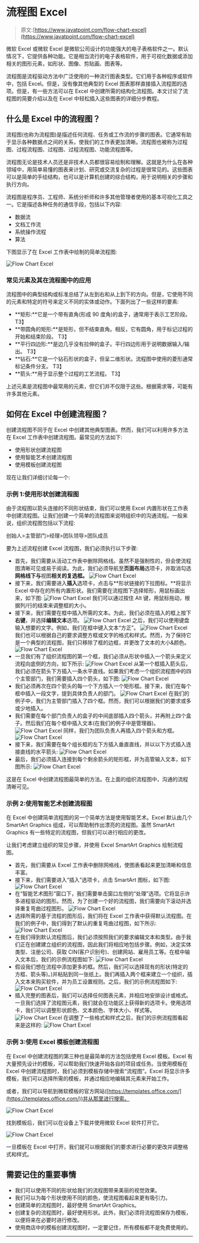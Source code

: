 # 流程图 Excel

> 原文:[https://www.javatpoint.com/flow-chart-excel](https://www.javatpoint.com/flow-chart-excel)

微软 Excel 或微软 Excel 是微软公司设计的功能强大的电子表格软件之一。默认情况下，它提供各种功能。它是相当流行的电子表格软件，用于可视化数据或添加相关的图形元素，如形状、图像、剪贴画、图表等。

流程图是流程驱动方法中广泛使用的一种流行图表类型。它们用于各种程序或软件中，包括 Excel。但是，没有像其他典型的 Excel 图表那样直接插入流程图的选项。但是，有一些方法可以在 Excel 中创建所需的结构化流程图。本文讨论了流程图的简要介绍以及在 Excel 中轻松插入这些图表的详细分步教程。

## 什么是 Excel 中的流程图？

流程图(也称为流程图)是描述任何流程、任务或工作流的步骤的图表。它通常有助于显示各种数据点之间的关系，使我们的工作表更加清晰。流程图也被称为过程图、过程流程图、过程图、过程流程图、功能流程图等。

流程图无论是技术人员还是非技术人员都很容易绘制和理解。这就是为什么在各种领域中，用简单易懂的图表来计划、研究或交流复杂的过程是很常见的。这些图表可以是简单的手绘结构，也可以是计算机创建的综合结构，用于说明相关的步骤和执行方向。

流程图是程序员、工程师、系统分析师和许多其他管理者使用的基本可视化工具之一。它是描述各种任务的通信手段，包括以下内容:

*   数据流
*   文档工作流
*   系统操作流程
*   算法

下图显示了在 Excel 工作表中绘制的简单流程图:

![Flow Chart Excel](img/2c3c9edb22276e5e6dfa5a5438ac957a.png)

### 常见元素及其在流程图中的应用

流程图中的典型结构或标准总结了从左到右和从上到下的方向。但是，它使用不同的元素和特定的符号来定义不同的实体或动作。下面列出了一些这样的要素:

*   **矩形:**它是一个带有直角(形成 90 度角)的盒子，通常用于表示工艺阶段。
    T3】
*   **带圆角的矩形:**是矩形，但不结束直角。相反，它有圆角，用于标记过程的开始和结束阶段。
    T3】
*   **平行四边形:**是边几乎没有拉伸的盒子。平行四边形用于说明数据输入/输出。
    T3】
*   **钻石:**它是一个钻石形状的盒子，但呈二维形状。流程图中使用的菱形通常标记条件分支。
    T3】
*   **箭头:**用于显示整个过程的工艺流程。
    T3】

上述元素是流程图中最常用的元素，但它们并不仅限于这些。根据需求等，可能有许多其他元素。

## 如何在 Excel 中创建流程图？

创建流程图不同于在 Excel 中创建其他典型图表。然而，我们可以利用许多方法在 Excel 工作表中创建流程图。最常见的方法如下:

*   使用形状创建流程图
*   使用智能艺术创建流程图
*   使用模板创建流程图

现在让我们详细讨论每一个:

### 示例 1:使用形状创建流程图

由于流程图以箭头连接的不同形状结束，我们可以使用 Excel 内置形状在工作表中创建流程图。让我们创建一个简单的流程图来说明组织中的沟通流程。一般来说，组织流程图包括以下流程:

创始人>主管部门>经理>团队领导>团队成员

要为上述流程创建 Excel 流程图，我们必须执行以下步骤:

*   首先，我们需要从活动工作表中删除网格线。虽然不是强制性的，但会使流程图清晰可见或易于阅读。为此，我们必须导航至**页面布局**选项卡，并取消勾选**网格线下与**视图**相关的复选框。**
    ![Flow Chart Excel](img/49130ecce66deaf13eb8f93705715c34.png)
*   接下来，我们需要进入**插入**选项卡，点击与**形状链接的下拉图标。**将显示 Excel 中存在的所有内置形状。我们需要在流程图下选择矩形，用鼠标画出来，如下图:
    ![Flow Chart Excel](img/24b3543d5a2523a2eaf917a8c3e142a2.png)
    我们可以通过按住 Alt 键，用鼠标拖动，根据列/行的结束来调整框的大小。
*   接下来，我们需要在框中插入所需的文本。为此，我们必须在插入的框上按下**右键**，并选择**编辑文本**选项。
    ![Flow Chart Excel](img/23516d39fefb1f5216d32322dc5e8e3f.png)
    之后，我们可以使用键盘输入想要的文字。例如，我们在框中键入文本“方正”。
    ![Flow Chart Excel](img/9f33974c7724b27b520425c0587ff640.png)
    我们也可以根据自己的要求调整方框或文字的格式和样式。然而，为了保持它是一个典型的流程图，我们只移除了框的边框，并更改了文本的大小&颜色。
    ![Flow Chart Excel](img/c41f0de256a107cfe35a544dbea6195d.png)
*   一旦我们有了组织流程图的第一个框，我们必须从形状中插入一个箭头来定义流程向底侧的方向，如下所示:
    ![Flow Chart Excel](img/4c8a246f72a73c2d00e8b7ddcc61b4f7.png)
    从第一个框插入箭头后，我们必须在箭头下方插入一条水平直线。如果我们考虑一个组织流程图中的四个主管部门，我们需要插入四个箭头，如下图:
    ![Flow Chart Excel](img/ea08d4b2cec671e0a3fb7e3a935f672a.png)
*   我们必须再次在四个箭头的每一个下方插入一个矩形框。接下来，我们在每个框中插入一段文字，提到具体负责人的部门。
    ![Flow Chart Excel](img/7328851b2e2e427b6cafea75e3cd602b.png)
    在我们的例子中，我们为主管部门插入了四个框。然而，我们可以根据我们的要求或多或少地插入。
*   我们需要在每个部门负责人的盒子的中间底部插入四个箭头，并再附上四个盒子。然后我们在每个框中插入文本(在我们的例子中是管理器)。
    ![Flow Chart Excel](img/3b415c15f600986bb8b1d3d510a3da8d.png)
    同样，我们为团队负责人再插入四个箭头和方框。
    ![Flow Chart Excel](img/e583cc7e47117893e59919ef221730a8.png)
*   接下来，我们需要在每个组长框的左下方插入垂直直线，并以以下方式插入连接直线的水平箭头:
    ![Flow Chart Excel](img/4bf060a393d358fec2ff9427450fbbef.png)
*   最后，我们必须插入连接到每个剩余箭头的矩形框，并为高管输入文本，如下图所示:
    ![Flow Chart Excel](img/66a1330636a11de3e79cc9a1639aee96.png)

这是在 Excel 中创建流程图最简单的方法。在上面的组织流程图中，沟通的流程清晰可见。

### 示例 2:使用智能艺术创建流程图

在 Excel 中创建简单流程图的另一个简单方法是使用智能艺术。Excel 默认由几个 SmartArt Graphics 组成，可以帮助制作出漂亮的流程图。虽然 SmartArt Graphics 有一些特定的流程图，但我们可以进行相应的更改。

让我们考虑建立组织的常见步骤，并使用 Excel SmartArt Graphics 绘制流程图。

*   首先，我们需要从 Excel 工作表中删除网格线，使图表看起来更加清晰和信息丰富。
*   接下来，我们需要进入“插入”选项卡，点击 SmartArt 图标，如下图:
    ![Flow Chart Excel](img/a095ad8d546e226c569036bccb636ca1.png)
*   在“智能艺术图形”窗口下，我们需要单击窗口左侧的“处理”选项。它将显示许多进程驱动的图形。然而，为了创建一个好的流程图，我们需要向下滚动并选择重复弯曲过程图形。
    ![Flow Chart Excel](img/6f8e5fa892b701ff7bb031536aac685b.png)
*   选择所需的基于流程的图形后，我们将在 Excel 工作表中获得默认流程图。在我们的例子中，我们得到了默认的重复弯曲过程图，如下所示:
    ![Flow Chart Excel](img/ca8e989c4174164ab76e548ca336a60a.png)
*   在我们得到默认流程图后，我们必须按照我们的要求编辑文本和类型。由于我们正在创建建立组织的流程图，因此我们将相应地包括步骤。例如，决定实体类型、注册公司、获取 CIN(客户识别号)、创建网站、雇用员工等。在框中输入文本后，我们的示例流程图如下:
    ![Flow Chart Excel](img/0bfb5a537ef87eadaeb632b4d47715ca.png)
*   假设我们想在流程中添加更多的框。然后，我们可以选择现有的形状(特定的方框、箭头等)。)并粘贴到同一张纸上。我们再插入两个框来建立一个组织，插入文本来购买软件，并为员工设置规则。之后，我们的示例流程图如下:
    ![Flow Chart Excel](img/45b64291516022bd514420f432df4ce5.png)
*   插入完整的图表后，我们可以选择任何图表元素，并相应地安排设计或格式。一旦我们选择了流程图元素，我们就会在功能区上获得新的选项卡。使用选项卡，我们可以调整形状颜色、文本颜色、字体大小、样式等。
    ![Flow Chart Excel](img/1d58ce5770da622463d86d801f5801cc.png)
    在调整了一些格式和样式之后，我们的示例流程图看起来是这样的:
    ![Flow Chart Excel](img/af2c508594e12d763813e0e95e4c4f34.png)

### 示例 3:使用 Excel 模板创建流程图

在 Excel 中创建流程图的第三种也是最简单的方法包括使用 Excel 模板。Excel 有大量预先设计的模板，可以帮助我们快速开始各自的项目或任务。当使用模板在 Excel 中创建流程图时，我们必须到模板存储中搜索“流程图”。Excel 将显示许多模板，我们可以选择所需的模板，并通过相应地编辑其元素来开始工作。

或者，我们可以导航到微软模板的官方网站([https://templates.office.com/](https://templates.office.com/))并从那里进行搜索。

![Flow Chart Excel](img/1560f04c5c2a4c8c9853d3a69517a0d6.png)

找到模板后，我们可以在设备上下载并使用微软 Excel 软件打开它。

![Flow Chart Excel](img/2ee42831024502eb0798be051af79c9f.png)

一旦模板在 Excel 中打开，我们就可以根据我们的要求进行必要的更改并调整格式和样式。

## 需要记住的重要事情

*   我们可以使用不同的形状给我们的流程图带来美丽的视觉效果。
*   我们可以为每个形状使用不同的颜色，使流程图看起来更有吸引力。
*   创建简单的流程图时，最好使用 SmartArt Graphics。
*   创建复杂的流程图时，最好使用形状。此外，我们必须将流程图保存为模板，以便将来在必要时进行修改。
*   使用商店中的模板创建流程图时，一定要记住，所有模板都不是免费使用的。

* * *